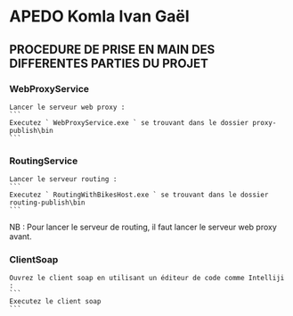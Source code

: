 # APEDO Komla Ivan Gaël

## PROCEDURE DE PRISE EN MAIN DES DIFFERENTES PARTIES DU PROJET


### WebProxyService

    Lancer le serveur web proxy :
    ```
    Executez ` WebProxyService.exe ` se trouvant dans le dossier proxy-publish\bin
    ```

### RoutingService

    Lancer le serveur routing :
    ```
    Executez ` RoutingWithBikesHost.exe ` se trouvant dans le dossier routing-publish\bin
    ```

NB : Pour lancer le serveur de routing, il faut lancer le serveur web proxy avant.

### ClientSoap

    Ouvrez le client soap en utilisant un éditeur de code comme Intelliji :
    ```
    Executez le client soap
    ```

